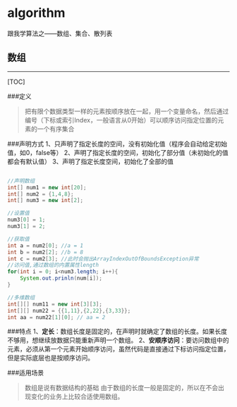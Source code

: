 # algorithm
跟我学算法之——数组、集合、散列表
## 数组
-------------------

[TOC]

###定义
>把有限个数据类型一样的元素按顺序放在一起，用一个变量命名，然后通过编号（下标或索引Index，一般语言从0开始）可以顺序访问指定位置的元素的一个有序集合

###声明方式
1、只声明了指定长度的空间，没有初始化值（程序会自动给定初始值，如0，false等）
2、声明了指定长度的空间，初始化了部分值（未初始化的值都会有默认值）
3、声明了指定长度空间，初始化了全部的值

``` java

//声明数组
int[] num1 = new int[20];
int[] num2 = {1,4,8};
int[] num3 = new int[2];

//设置值
num3[0] = 1;
num3[1] = 2;

//获取值
int a = num2[0]; //a = 1
int b = num2[2]; //b = 8
int c = num2[3]; //此时会抛出ArrayIndexOutOfBoundsException异常
//访问值,通过数组的内置属性length
for(int i = 0; i<num3.length; i++){
	System.out.prinln(num[i]);
}

//多维数组
int[][] num11 = new int[3][3];
int[][] num22 = {{1,11},{2,22},{3,33}};
int aa = num22[1][0]; // aa = 2

``` 

###特点
1、**定长**：数组长度是固定的，在声明时就确定了数组的长度。如果长度不够用，想继续放数据只能重新声明一个数组。
2、**安顺序访问**：要访问数组中的元素，必须从第一个元素开始顺序访问，虽然代码是直接通过下标访问指定位置，但是实际底层也是按顺序访问。

###适用场景
>数组是说有数据结构的基础
由于数组的长度一般是固定的，所以在不会出现变化的业务上比较合适使用数组。